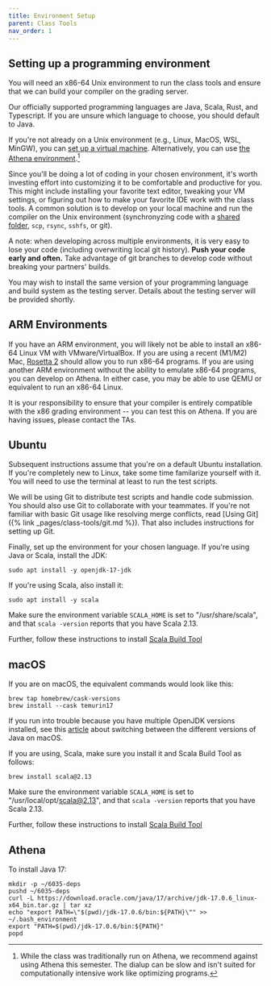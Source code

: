 ```yaml
---
title: Environment Setup
parent: Class Tools
nav_order: 1
---
```


## Setting up a programming environment

You will need an x86-64 Unix environment to run the class tools and ensure that we can build your compiler on the grading server.

Our officially supported programming languages are Java, Scala, Rust, and Typescript. If you are unsure which language to choose, you should default to Java.

If you're not already on a Unix environment (e.g., Linux, MacOS, WSL, MinGW), you can [set up a virtual machine](vm.md). Alternatively, you can use [the Athena environment](https://ist.mit.edu/athena).[^1]

Since you'll be doing a lot of coding in your chosen environment, it's worth investing effort into customizing it to be comfortable and productive for you. This might include installing your favorite text editor, tweaking your VM settings, or figuring out how to make your favorite IDE work with the class tools. A common solution is to develop on your local machine and run the compiler on the Unix environment (synchronyzing code with a [shared folder](https://docs.vmware.com/en/VMware-Workstation-Pro/17/com.vmware.ws.using.doc/GUID-D6D9A5FD-7F5F-4C95-AFAB-EDE9335F5562.html), `scp`, `rsync`, `sshfs`, or git).

A note: when developing across multiple environments, it is very easy to lose your code (including overwriting local git history). **Push your code early and often.** Take advantage of git branches to develop code without breaking your partners' builds.

You may wish to install the same version of your programming language and build system as the testing server. Details about the testing server will be provided shortly.
<!-- TODO: add information about testing server. -->

## ARM Environments

If you have an ARM environment, you will likely not be able to install an x86-64 Linux VM with VMware/VirtualBox. If you are using a recent (M1/M2) Mac, [Rosetta 2](https://support.apple.com/en-us/HT211861) should allow you to run x86-64 programs. If you are using another ARM environment without the ability to emulate x86-64 programs, you can develop on Athena. In either case, you may be able to use QEMU or equivalent to run an x86-64 Linux.

It is your responsibility to ensure that your compiler is entirely compatible with the x86 grading environment -- you can test this on Athena. If you are having issues, please contact the TAs.

## Ubuntu
Subsequent instructions assume that you're on a default Ubuntu installation. If you're completely new to Linux, take some time familarize yourself with it. You will need to use the terminal at least to run the test scripts.

We will be using Git to distribute test scripts and handle code submission. You should also use Git to collaborate with your teammates. If you're not familiar with basic Git usage like resolving merge conflicts, read [Using Git]({% link _pages/class-tools/git.md %}). That also includes instructions for setting up Git.

Finally, set up the environment for your chosen language. If you're using Java or Scala, install the JDK:

```
sudo apt install -y openjdk-17-jdk
```

If you're using Scala, also install it:

```
sudo apt install -y scala
```

Make sure the environment variable `SCALA_HOME` is set to "/usr/share/scala", and that `scala -version` reports that you have Scala 2.13.

Further, follow these instructions to install [Scala Build Tool](https://www.scala-sbt.org/download/)

## macOS
If you are on macOS, the equivalent commands would look like this:

```
brew tap homebrew/cask-versions
brew install --cask temurin17
```
If you run into trouble because you have multiple OpenJDK versions installed, see this [article](https://medium.com/@devkosal/switching-java-jdk-versions-on-macos-80bc868e686a) about switching between the different versions of Java on macOS.

If you are using, Scala, make sure you install it and Scala Build Tool as follows:

```
brew install scala@2.13
```
Make sure the environment variable `SCALA_HOME` is set to "/usr/local/opt/scala@2.13", and that `scala -version` reports that you have Scala 2.13.

Further, follow these instructions to install [Scala Build Tool](https://www.scala-sbt.org/download/)

## Athena

To install Java 17:
```
mkdir -p ~/6035-deps
pushd ~/6035-deps
curl -L https://download.oracle.com/java/17/archive/jdk-17.0.6_linux-x64_bin.tar.gz | tar xz
echo "export PATH=\"$(pwd)/jdk-17.0.6/bin:${PATH}\"" >> ~/.bash_environment
export "PATH=$(pwd)/jdk-17.0.6/bin:${PATH}"
popd
```

[^1]: While the class was traditionally run on Athena, we recommend against using Athena this semester. The dialup can be slow and isn't suited for computationally intensive work like optimizing programs.
